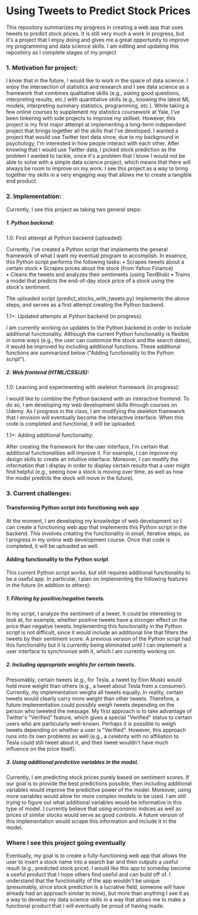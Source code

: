 # Using Tweets to Predict Stock Prices

This repository summarizes my progress in creating a web app that uses tweets to predict stock prices. It is still very much a work in progress, but it's a project that I enjoy doing and gives me a great opportunity to improve my programming and data science skills. I am editing and updating this repository as I complete stages of my project

### 1. Motivation for project:

I know that in the future, I would like to work in the space of data science. I enjoy the intersection of statistics and research and I see data science as a framework that combines qualitative skills (e.g., asking good questions, interpreting results, etc.) with quantitative skills (e.g., knowing the latest ML models, interpreting summary statistics, programming, etc.). While taking a few online courses to supplement my statistics coursework at Yale, I've been tinkering with side projects to improve my skillset. However, this project is my first major attempt at implementing a long-term independent project that brings together all the skills that I've developed. I wanted a project that would use Twitter text data since, due to my background in psychology, I'm interested in how people interact with each other. After knowing that I would use Twitter data, I picked stock prediction as the problem I wanted to tackle, since it's a problem that I know I would not be able to solve with a simple data science project, which means that there will always be room to improve on my work. I see this project as a way to bring together my skills in a very engaging way that allows me to create a tangible end product.  

### 2. Implementation:

Currently, I see this project as taking two general steps:

##### 1. Python backend:

1.0: First attempt at Python backend (uploaded):

Currently, I've created a Python script that implements the general framework of what I want my eventual program to accomplish. In essence, this Python script performs the following tasks:
  • Scrapes tweets about a certain stock
  • Scrapes prices about the stock (from Yahoo Finance)
  • Cleans the tweets and analyzes their sentiments (using TextBlob)
  • Trains a model that predicts the end-of-day stock price of a stock using the stock's sentiment. 
  
The uploaded script (predict_stocks_with_tweets.py) implements the above steps, and serves as a first attempt creating the Python backend. 

1.1+: Updated attempts at Python backend (in progress):

I am currently working on updates to the Python backend in order to include additional functionality. Although the current Python functionality is flexible in some ways (e.g., the user can customize the stock and the search dates), it would be improved by including additional functions. These additional functions are summarized below ("Adding functionality to the Python script"). 

##### 2. Web frontend (HTML/CSS/JS):

1.0: Learning and experimenting with skeleton framework (in progress): 

I would like to combine the Python backend with an interactive frontend. To do so, I am developing my web development skills through courses on Udemy. As I progress in the class, I am modifying the skeleton framework that I envision will eventually become the interactive interface. When this code is completed and functional, it will be uploaded. 

1.1+: Adding additional functionality:

After creating the framework for the user interface, I'm certain that additional functionalities will improve it. For example, I can improve my design skills to create an intuitive interface. Moreover, I can modify the information that I display in order to display certain results that a user might find helpful (e.g., seeing how a stock is moving over time, as well as how the model predicts the stock will move in the future). 

### 3. Current challenges: 

#### Transforming Python script into functioning web app

At the moment, I am developing my knowledge of web development so I can create a functioning web app that implements this Python script in the backend. This involves creating the functionality in small, iterative steps, as I progress in my online web development course. Once that code is completed, it will be uploaded as well. 

#### Adding functionality to the Python script
This current Python script works, but still requires additional functionality to be a useful app. In particular, I plan on implementing the following features in the future (in addition to others):

##### 1. Filtering by positive/negative tweets. 

In my script, I analyze the sentiment of a tweet. It could be interesting to look at, for example, whether positive tweets have a stronger effect on the price than negative tweets. Implementing this functionality in the Python script is not difficult, since it would include an additional line that filters the tweets by their sentiment score. A previous version of the Python script had this functionality but it is currently being eliminated until I can implement a user interface to synchronize with it, which I am currently working on. 

##### 2. Including appropriate weights for certain tweets. 

Presumably, certain tweets (e.g., for Tesla, a tweet by Elon Musk) would hold more weight than others (e.g., a tweet about Tesla from a consumer). Currently, my implementation weighs all tweets equally. In reality, certain tweets would clearly carry more weight than other tweets. Therefore, a future implementation could possibly weigh tweets depending on the person who tweeted the message. My first approach is to take advantage of Twitter's "Verified" feature, which gives a special "Verified" status to certain users who are particularly well-known. Perhaps it is possible to weigh tweets depending on whether a user is "Verified". However, this approach runs into its own problems as well (e.g., a celebrity with no affiliation to Tesla could still tweet about it, and their tweet wouldn't have much influence on the price itself). 

##### 3. Using additional predictive variables in the model. 

Currently, I am predicting stock prices purely based on sentiment scores. If our goal is to provide the best predictions possible, then including additional variables would improve the predictive power of the model. Moreover, using more variables would allow for more complex models to be used. I am still trying to figure out what additional variables would be informative in this type of model. I currently believe that using economic indices as well as prices of similar stocks would serve as good controls. A future version of this implementation would scrape this information and include it in the model. 

### Where I see this project going eventually

Eventually, my goal is to create a fully-functioning web app that allows the user to insert a stock name into a search bar and then outputs a useful result (e.g., predicted stock price). I would like this app to someday become a useful product that I hope others find useful and can build off of. I understand that the functionality of the app wouldn't be unique (presumably, since stock prediction is a lucrative field, someone will have already had an approach similar to mine), but more than anything I see it as a way to develop my data science skills in a way that allows me to make a functional product that I will eventually be proud of having made. 

